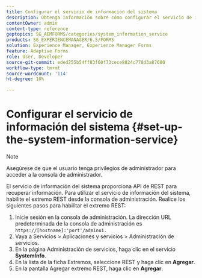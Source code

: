 ```yaml
---
title: Configurar el servicio de información del sistema
description: Obtenga información sobre cómo configurar el servicio de información del sistema.
contentOwner: admin
content-type: reference
geptopics: SG_AEMFORMS/categories/system_information_service
products: SG_EXPERIENCEMANAGER/6.5/FORMS
solution: Experience Manager, Experience Manager Forms
feature: Adaptive Forms
role: User, Developer
source-git-commit: eded255b54ff83f60f73cece8824c778d3a87680
workflow-type: tm+mt
source-wordcount: '114'
ht-degree: 10%

---
```


# Configurar el servicio de información del sistema {#set-up-the-system-information-service}

>[!NOTE]
> 
> Asegúrese de que el usuario tenga privilegios de administrador para acceder a la consola de administrador.

El servicio de información del sistema proporciona API de REST para recuperar información. Para utilizar el servicio de información del sistema, habilite el extremo REST desde la consola de administración. Realice los siguientes pasos para habilitar el extremo REST:

1. Inicie sesión en la consola de administración. La dirección URL predeterminada de la consola de administración es `https://[hostname]:'port'/adminui.`
1. Vaya a Servicios > Aplicaciones y servicios > Administración de servicios.
1. En la página Administración de servicios, haga clic en el servicio **SystemInfo**.
1. En la lista de la ficha Extremos, seleccione REST y haga clic en **Agregar**.
1. En la pantalla Agregar extremo REST, haga clic en **Agregar**.
